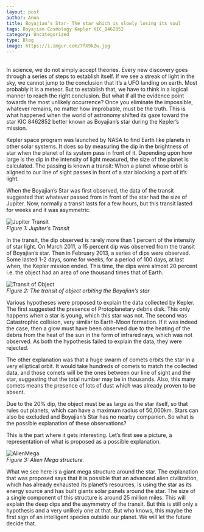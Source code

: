 ```yaml
---
layout: post
author: Anon
title: Boyajian’s Star- The star which is slowly losing its soul
tags: Boyajian Cosmology Kepler KIC_8462852
category: Uncategorized
type: Blog
image: https://i.imgur.com/7fX9kZw.jpg
---
```

\
In science, we do not simply accept theories. Every new discovery goes through a series of steps to establish itself. If we see a streak of light in the sky, we cannot jump to the conclusion that it’s a UFO landing on earth. Most probably it is a meteor. But to establish that, we have to think in a logical manner to reach the right conclusion. But what if all the evidence point towards the most unlikely occurrence? Once you eliminate the impossible, whatever remains, no matter how improbable, must be the truth. This is what happened when the world of astronomy shifted its gaze toward the star KIC 8462852 better known as Boyajian’s star during the Kepler’s mission.

Kepler space program was launched by NASA to find Earth like planets in other solar systems.  It does so by measuring the dip in the brightness of star when the planet of its system pass in front of it. Depending upon how large is the dip in the intensity of light measured, the size of the planet is calculated. The passing is known a transit: When a planet whose orbit is aligned to our line of sight passes in front of a star blocking a part of it’s light.

When the Boyajian’s Star was first observed, the data of the transit suggested that whatever passed from in front of the star had the size of Jupiter. Now, normally a transit lasts for a few hours, but this transit lasted for weeks and it was asymmetric.

![Jupiter Transit](https://i.imgur.com/r90BOGB.png)\
*Figure 1: Jupiter’s Transit* 

In the transit, the dip observed is rarely more than 1 percent of the intensity of star light. On March 2011, a 15 percent dip was observed from the transit of Boyajian’s star. Then in February 2013, a series of dips were observed. Some lasted 1-2 days, some for weeks, for a period of 100 days, at last when, the Kepler mission ended. This time, the dips were almost 20 percent i.e. the object had an area of one thousand times that of Earth.


![Transit of Object](https://i.imgur.com/Loxf8U4.jpg)\
*Figure 2: The transit of object orbiting the Boyajian’s star*

Various hypotheses were proposed to explain the data collected by Kepler. The first suggested the presence of Protoplanetary debris disk. This only happens when a star is young, which this star was not. The second was Catastrophic collision, very similar to Earth-Moon formation. If it was indeed the case, then a glow must have been observed due to the heating of the debris from the heat of the sun in the form of infrared rays, which was not observed. As both the hypothesis failed to explain the data, they were rejected.

The other explanation was that a huge swarm of comets orbits the star in a very elliptical orbit. It would take hundreds of comets to match the collected data, and those comets will be the ones between our line of sight and the star, suggesting that the total number may be in thousands. Also, this many comets means the presence of lots of dust which was already proven to be absent.

Due to the 20% dip, the object must be as large as the star itself, so that rules out planets, which can have a maximum radius of 50,000km. Stars can also be excluded and Boyajian’s Star has no nearby companion. So what is the possible explanation of these observations?

 
 This is the part where it gets interesting. Let’s first see a picture, a representation of what is proposed as a possible explanation.


![AlienMega](https://i.imgur.com/YTIUMRx.jpg)\
*Figure 3: Alien Mega structure.*

What we see here is a giant mega structure around the star. The explanation that was proposed says that it is possible that an advanced alien civilization, which has already exhausted its planet’s resources, is using the star as its energy source and has built giants solar panels around the star. The size of a single component of this structure is around 25 million miles. This will explain the deep dips and the asymmetry of the transit. But this is still only a hypothesis and a very unlikely one at that. But who knows, this maybe the first sign of an intelligent species outside our planet. We will let the future decide that.